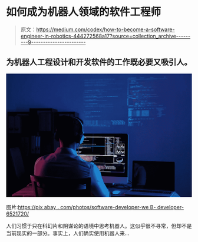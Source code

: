 # 如何成为机器人领域的软件工程师

> 原文：<https://medium.com/codex/how-to-become-a-software-engineer-in-robotics-444272568a17?source=collection_archive---------9----------------------->

## 为机器人工程设计和开发软件的工作既必要又吸引人。

![](img/432554ec9ec4e485cd6b834007d6defb.png)

图片:[https://pix abay . com/photos/software-developer-we B- developer-6521720/](https://pixabay.com/photos/software-developer-web-developer-6521720/)

人们习惯于只在科幻片和阴谋论的语境中思考机器人。这似乎很不寻常，但却不是当前现实的一部分。事实上，人们确实使用机器人来…